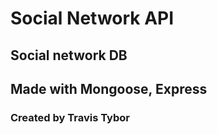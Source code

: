 # Social Network API

## Social network DB

## Made with Mongoose, Express 

### Created by Travis Tybor
